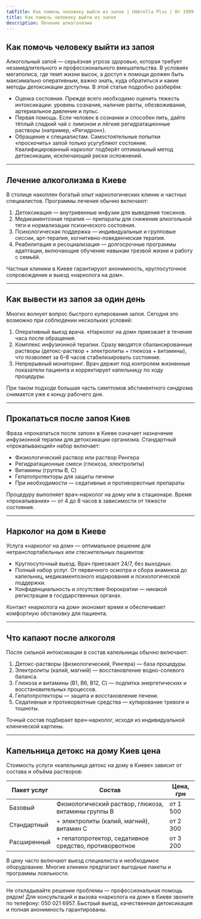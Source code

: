 ```yaml
---
tabTitle: Как помочь человеку выйти из запоя | Umbrella Plus | От 1999 грн
title: Как помочь человеку выйти из запоя
description: Лечение алкоголизма
---
```


## Как помочь человеку выйти из запоя

Алкогольный запой — серьёзная угроза здоровью, которая требует незамедлительного и профессионального вмешательства. В условиях мегаполиса, где темп жизни высок, а доступ к помощи должен быть максимально оперативным, важно знать, куда обратиться и какие методы детоксикации доступны. В этой статье подробно разберём:

* Оценка состояния. Прежде всего необходимо оценить тяжесть интоксикации: уровень сознания, наличие рвоты, обезвоживания, артериальное давление и пульс. 
* Первая помощь. Если человек в сознании и способен пить, дайте тёплый сладкий чай с лимоном и лёгкие регидратационные растворы (например, «Регидрон»). 
* Обращение к специалистам. Самостоятельные попытки «проскочить» запой только усугубляют состояние. Квалифицированный нарколог подберёт оптимальный метод детоксикации, исключающий риски осложнений. 

***

## Лечение алкоголизма в Киеве

В столице накоплен богатый опыт наркологических клиник и частных специалистов. Программы лечения обычно включают:

1. Детоксикация — внутривенные инфузии для выведения токсинов. 
2. Медикаментозная терапия — препараты для снижения алкогольной тяги и нормализации психического состояния. 
3. Психологическая поддержка — индивидуальные и групповые сессии, арт-терапия, когнитивно-поведенческая терапия. 
4. Реабилитация и ресоциализация — долгосрочные программы адаптации, включающие обучение навыкам трезвой жизни и работу с семьёй. 

Частные клиники в Киеве гарантируют анонимность, круглосуточное сопровождение и выезд «нарколога на дом».

***

## Как вывести из запоя за один день

Многих волнует вопрос быстрого купирования запоя. Сегодня это возможно при соблюдении нескольких условий:

1. Оперативный выезд врача. «Нарколог на дом» приезжает в течение часа после обращения. 
2. Комплекс инфузионной терапии. Сразу вводятся сбалансированные растворы (детокс-раствор + электролиты + глюкоза + витамины), что позволяет за 6–8 часов стабилизировать состояние. 
3. Непрерывный мониторинг. Врач держит под контролем жизненные показатели пациента и корректирует капельницу по ходу процедуры. 

При таком подходе большая часть симптомов абстинентного синдрома снимается уже к концу рабочего дня.

***

## Прокапаться после запоя Киев

Фраза «прокапаться после запоя» в Киеве означает назначение инфузионной терапии для детоксикации организма. Стандартный «прокапывающий» набор включает:

* Физиологический раствор или раствор Рингера 
* Регидратационные смеси (глюкоза, электролиты) 
* Витамины (группы B, C) 
* Гепатопротекторы для защиты печени 
* При необходимости — седативные и противорвотные препараты 

Процедуру выполняет врач-нарколог на дому или в стационаре. Время «прокапывания» — от 4 до 8 часов в зависимости от тяжести состояния.

***

## Нарколог на дом в Киеве

Услуга «нарколог на дом» — оптимальное решение для нетранспортабельных или стеснительных пациентов:

* Круглосуточный выезд. Врач приезжает 24/7, без выходных. 
* Полный набор услуг. От первичного осмотра и сбора анамнеза до капельниц, медикаментозного кодирования и психологической поддержки. 
* Конфиденциальность и отсутствие бюрократии — никакой регистрации в государственных органах. 

Контакт «нарколога на дом» экономит время и обеспечивает комфортную обстановку для пациента.

***

## Что капают после алкоголя

После сильной интоксикации в состав капельницы обычно включают:

1. Детокс-растворы (физиологический, Рингера) — база процедуры. 
2. Электролиты (калий, магний) — восстановление водно-солевого баланса. 
3. Глюкоза и витамины (B1, B6, B12, C) — подпитка энергетических и восстановительных процессов. 
4. Гепатопротекторы — защита и восстановление печени. 
5. Седативные и противорвотные средства — купирование тревоги и тошноты. 

Точный состав подбирает врач-нарколог, исходя из индивидуальной клинической картины.

***

## Капельница детокс на дому Киев цена

Стоимость услуги «капельница детокс на дому в Киеве» зависит от состава и объёма растворов:

| Пакет услуг | Состав                                                 | Цена, грн |
| ----------- | ------------------------------------------------------ | --------- |
| Базовый     | Физиологический раствор, глюкоза, витамины группы B    | от 1 500  |
| Стандартный | + электролиты (калий, магний), витамин C               | от 2 300  |
| Расширенный | + гепатопротектор, седативное средство, противорвотное | от 3 200  |

В цену часто включают выезд специалиста и необходимое оборудование. Многие клиники предлагают выгодные пакеты и программы лояльности.

***

Не откладывайте решение проблемы — профессиональная помощь рядом!
 Для консультаций и вызова «нарколога на дом» в Киеве звоните по телефону: 050 021 6957.
 Быстрый выезд, качественная детоксикация и полная анонимность гарантированы.
